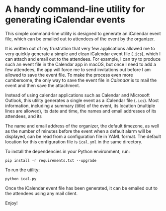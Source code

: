 # A handy command-line utility for generating iCalendar events

This simple command-line utility is designed to generate an iCalendar event file, which can be emailed out to attendees of the event by the organizer.

It is written out of my frustration that very few applications allowed me to very quickly generate a simple and clean iCalendar event file (`.ics`), which I can attach and email out to the attendees. For example, I can try to produce such an event file in the Calendar app in macOS, but once I need to add a few attendees, the app will force me to send invitations out before I am allowed to save the event file. To make the process even more cumbersome, the only way to save the event file in *Calendar* is to mail the event and then save the attachment.

Instead of using calendar applications such as Calendar and Microsoft Outlook, this utility generates a single event as a iCalendar file (`.ics`). Most information, including a summary (title) of the event, its location (multiple lines are allowed), its date and time, the names and email addresses of its attendees, and its 

The name and email address of the organizer, the default timezone, as well as the number of minutes before the event when a default alarm will be displayed, can be read from a configuration file in YAML format. The default location for this configuration file is `ical.yml` in the same directory.

To install the dependencies in your Python environment, run:

```shell
pip install -r requirements.txt --upgrade
```

To run the utility:

```shell
python ical.py
```

Once the iCalendar event file has been generated, it can be emailed out to the attendees using any mail client.

Enjoy!
